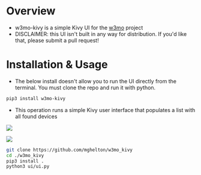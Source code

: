 # Overview
* w3mo-kivy is a simple Kivy UI for the [w3mo]("https://www.github.com/mghelton/w3mo") project
* DISCLAIMER: this UI isn't built in any way for distribution. If you'd like that, please submit a pull request!

# Installation & Usage
* The below install doesn't allow you to run the UI directly from the terminal. You must clone the repo and run it with python.
```bash
pip3 install w3mo-kivy
```

* This operation runs a simple Kivy user interface that populates a list with all found devices

![](assets/loading_page.png)

![](assets/main_page.png)

```bash
git clone https://github.com/mghelton/w3mo_kivy
cd ./w3mo_kivy
pip3 install .
python3 ui/ui.py
```